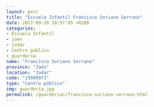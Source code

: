```yaml
---
layout: post
title: "Escuela Infantil Francisco Soriano Serrano"
date: 2017-09-20 20:57:05 +0200
categories:
- Escuela Infantil
- jaen
- jodar
- Centro público
- guarderia
name: "Francisco Soriano Serrano"
province: "Jaén"
location: "Jodar"
code: "23600973"
type: "Centro público"
img: guarderia.jpg
permalink: /guarderias/francisco-soriano-serrano.html
---
```

